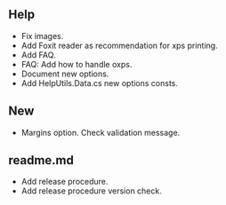 ## Help ##

* Fix images.
* Add Foxit reader as recommendation for xps printing.
* Add FAQ.
* FAQ: Add how to handle oxps.
* Document new options.
* Add HelpUtils.Data.cs new options consts.

## New ##

* Margins option. Check validation message.

## readme.md ##

* Add release procedure.
* Add release procedure version check.
